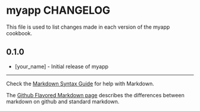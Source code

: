 myapp CHANGELOG
===============

This file is used to list changes made in each version of the myapp cookbook.

0.1.0
-----
- [your_name] - Initial release of myapp

- - -
Check the [Markdown Syntax Guide](http://daringfireball.net/projects/markdown/syntax) for help with Markdown.

The [Github Flavored Markdown page](http://github.github.com/github-flavored-markdown/) describes the differences between markdown on github and standard markdown.
